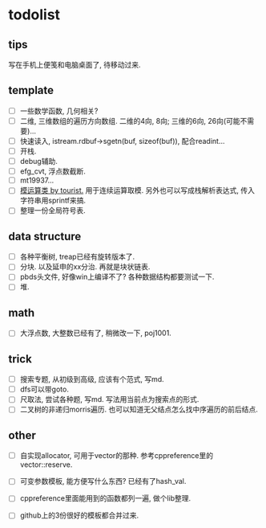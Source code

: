 # todolist

## tips

写在手机上便笺和电脑桌面了, 待移动过来.

## template

- [ ] 一些数学函数, 几何相关?
- [ ] 二维, 三维数组的遍历方向数组. 二维的4向, 8向; 三维的6向, 26向(可能不需要)...
- [ ] 快速读入, istream.rdbuf->sgetn(buf, sizeof(buf)), 配合readint...
- [ ] 开栈.
- [ ] debug辅助.
- [ ] efg_cvt, 浮点数截断.
- [ ] mt19937...
- [ ] [模运算类 by tourist.](http://codeforces.com/contest/1261/submission/65651526) 
用于连续运算取模. 另外也可以写成栈解析表达式, 传入字符串用sprintf来搞.
- [ ] 整理一份全局符号表.

## data structure

- [ ] 各种平衡树, treap已经有旋转版本了.
- [ ] 分块. 以及延申的xx分治. 再就是块状链表.
- [ ] pbds头文件, 好像win上编译不了? 各种数据结构都要测试一下.
- [ ] 堆.

## math

- [ ] 大浮点数, 大整数已经有了, 稍微改一下, poj1001.

## trick

- [ ] 搜索专题, 从初级到高级, 应该有个范式, 写md.
- [ ] dfs可以带goto.
- [ ] 尺取法, 尝试各种题, 写md. 写法用当前点为搜索点的形式.
- [ ] 二叉树的非递归morris遍历. 也可以知道无父结点怎么找中序遍历的前后结点.

## other

- [ ] 自实现allocator, 可用于vector的那种. 参考cppreference里的vector::reserve.
- [ ] 可变参数模板, 能方便写什么东西? 已经有了hash_val.
- [ ] cppreference里面能用到的函数都列一遍, 做个lib整理.
- [ ] github上的3份很好的模板都合并过来.


